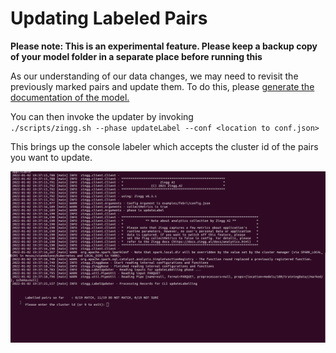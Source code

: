# Updating Labeled Pairs

**Please note: This is an experimental feature. Please keep a backup copy of your model folder in a separate place before running this**

As our understanding of our data changes, we may need to revisit the previously marked pairs and update them. To do this, please [generate the documentation of the model.](generatingdocumentation.md)

You can then invoke the updater by invoking\
`./scripts/zingg.sh --phase updateLabel --conf <location to conf.json>`

This brings up the console labeler which accepts the cluster id of the pairs you want to update.

![Shows records and asks user to update yes, no, cant say on the cli.](../assets/update.gif)
